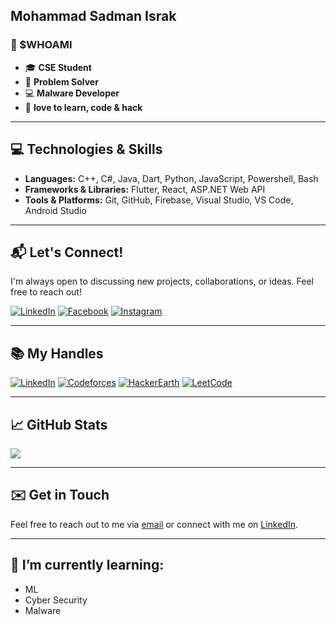 ## Mohammad Sadman Israk


### 👾 $WHOAMI

- 🎓 **CSE Student**
- 🧠 **Problem Solver**  
- 💻 **Malware Developer**
- 🚀 **love to learn, code & hack**

---

## 💻 Technologies & Skills

- **Languages:** C++, C#, Java, Dart, Python, JavaScript, Powershell, Bash
- **Frameworks & Libraries:** Flutter, React, ASP.NET Web API
- **Tools & Platforms:** Git, GitHub, Firebase, Visual Studio, VS Code, Android Studio

---

## 📬 Let's Connect!

I'm always open to discussing new projects, collaborations, or ideas. Feel free to reach out!

[![LinkedIn](https://img.shields.io/badge/LinkedIn-@Mohammad_Sadman_Israk-black?style=for-the-badge&logo=linkedin&logoColor=white)](https://www.linkedin.com/in/mohammad-sadman-israk-64b49a216/) [![Facebook](https://img.shields.io/badge/Facebook-@Sadman_Soumyo-black?style=for-the-badge&logo=facebook&logoColor=white)](https://www.facebook.com/profile.php?id=100008047544954) [![Instagram](https://img.shields.io/badge/Instagram-@Sadman_Soumyo-black?style=for-the-badge&logo=instagram&logoColor=white)](https://www.instagram.com/mohammad_sadman_002/) 

---

## 📚 My Handles

[![LinkedIn](https://img.shields.io/badge/CodeChef-@defalt001-black?style=for-the-badge&logo=codechef&logoColor=white)](https://www.codechef.com/users/defalt001) [![Codeforces](https://img.shields.io/badge/Codeforces-@www.soumyo-black?style=for-the-badge&logo=codeforces&logoColor=white)](https://codeforces.com/profile/www.soumyo) [![HackerEarth](https://img.shields.io/badge/HackerEarth-@Soumyo_Sadman-black?style=for-the-badge&logo=hackerearth&logoColor=white)](https://www.hackerearth.com/@www.soumyo) [![LeetCode](https://img.shields.io/badge/LeetCode-@defalt-black?style=for-the-badge&logo=leetcode&logoColor=white)](https://leetcode.com/u/user1906MC/) 


---

## 📈 GitHub Stats

<p align="centerleft">
<!-- This is for the fire-streak -->
<img src="https://github-readme-streak-stats.herokuapp.com?user=Soumyo001&theme=dark&currStreakNum=650BEF&fire=0BDAEF&currStreakLabel=888888&dates=FFFFFF&background=000000&ring=FFFFFF&stroke=650BEF&sideNums=FFFFFF&sideLabels=888888&border=FFFFFF">
</a>
<!-- This is for the stats -->
<p align="center">
<!-- <img src="https://github-readme-stats.vercel.app/api?username=Soumyo001&count_private=true&show_icons=true&title_color=ffffff&icon_color=650BEF&text_color=888888FF&bg_color=000000"> -->
</a>

---

## ✉️ Get in Touch

Feel free to reach out to me via [email](mailto:www.soumyo@gmail.com) or connect with me on [LinkedIn](https://www.linkedin.com/in/mohammad-sadman-israk-64b49a216/).

---

## 🌱 I’m currently learning:
- ML
- Cyber Security
- Malware



